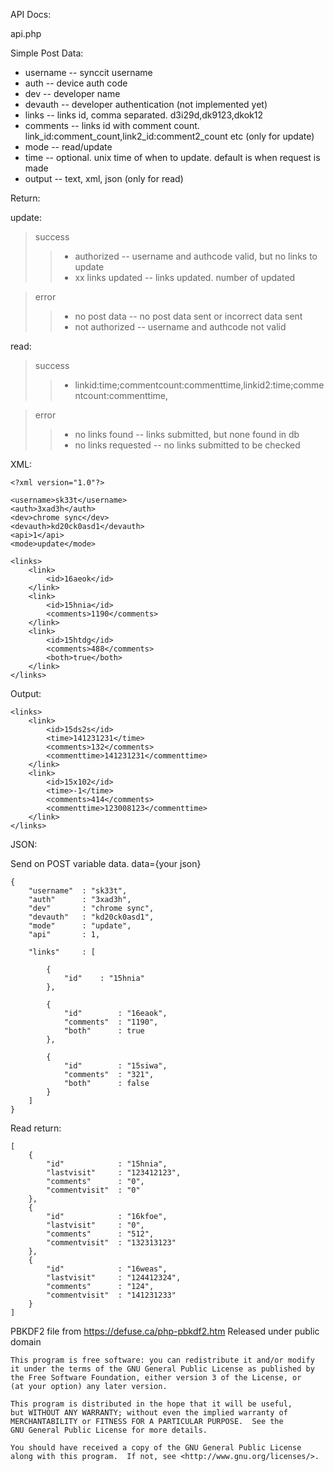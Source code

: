




API Docs:




api.php

Simple Post Data:

- username    -- synccit username
- auth        -- device auth code
- dev         -- developer name
- devauth     -- developer authentication (not implemented yet)
- links       -- links id, comma separated. d3i29d,dk9123,dkok12
- comments    -- links id with comment count. link_id:comment_count,link2_id:comment2_count  etc (only for update)
- mode        -- read/update
- time        -- optional. unix time of when to update. default is when request is made
- output      -- text, xml, json (only for read)


Return:

update:
> success
>>-    authorized          -- username and authcode valid, but no links to update
>>-    xx links updated    -- links updated. number of updated

> error
>>-    no post data        -- no post data sent or incorrect data sent
>>-    not authorized      -- username and authcode not valid


read:
> success
>>-    linkid:time;commentcount:commenttime,linkid2:time;commentcount:commenttime,

> error
>>-    no links found      -- links submitted, but none found in db
>>-    no links requested  -- no links submitted to be checked

XML:

    <?xml version="1.0"?>

    <username>sk33t</username>
    <auth>3xad3h</auth>
    <dev>chrome sync</dev>
    <devauth>kd20ck0asd1</devauth>
    <api>1</api>
    <mode>update</mode>

    <links>
        <link>
            <id>16aeok</id>
        </link>
        <link>
            <id>15hnia</id>
            <comments>1190</comments>
        </link>
        <link>
            <id>15htdg</id>
            <comments>488</comments>
            <both>true</both>
        </link>
    </links>


Output:
    <?xml version="1.0"?>

    <links>
        <link>
            <id>15ds2s</id>
            <time>141231231</time>
            <comments>132</comments>
            <commenttime>141231231</commenttime>
        </link>
        <link>
            <id>15x102</id>
            <time>-1</time>
            <comments>414</comments>
            <commenttime>123008123</commenttime>
        </link>
    </links>


JSON:

Send on POST variable data. data={your json}
   
    {
        "username"  : "sk33t",
        "auth"      : "3xad3h",
        "dev"       : "chrome sync",
        "devauth"   : "kd20ck0asd1",
        "mode"      : "update",
        "api"       : 1,
        
        "links"     : [
            
            {
                "id"    : "15hnia"
            },

            {
                "id"        : "16eaok",
                "comments"  : "1190",
                "both"      : true
            },

            {
                "id"        : "15siwa",
                "comments"  : "321",
                "both"      : false
            }
        ]
    }

Read return:

    [
        {
            "id"            : "15hnia",
            "lastvisit"     : "123412123",
            "comments"      : "0",
            "commentvisit"  : "0"
        },
        {
            "id"            : "16kfoe",
            "lastvisit"     : "0",
            "comments"      : "512",
            "commentvisit"  : "132313123"
        },
        {
            "id"            : "16weas",
            "lastvisit"     : "124412324",
            "comments"      : "124",
            "commentvisit"  : "141231233"
        }
    ]




PBKDF2 file from https://defuse.ca/php-pbkdf2.htm
Released under public domain

    This program is free software: you can redistribute it and/or modify
    it under the terms of the GNU General Public License as published by
    the Free Software Foundation, either version 3 of the License, or
    (at your option) any later version.

    This program is distributed in the hope that it will be useful,
    but WITHOUT ANY WARRANTY; without even the implied warranty of
    MERCHANTABILITY or FITNESS FOR A PARTICULAR PURPOSE.  See the
    GNU General Public License for more details.

    You should have received a copy of the GNU General Public License
    along with this program.  If not, see <http://www.gnu.org/licenses/>.

